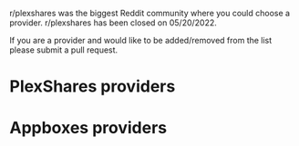 r/plexshares was the biggest Reddit community where you could choose a provider. r/plexshares has been closed on 05/20/2022. 

If you are a provider and would like to be added/removed from the list please submit a pull request.

# PlexShares providers

# Appboxes providers

